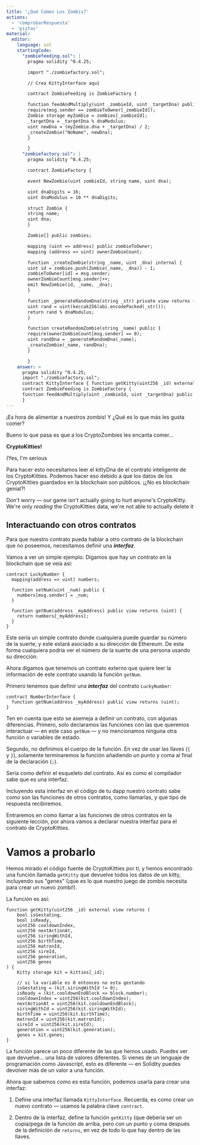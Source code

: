 ```yaml
---
title: '¿Qué Comen Los Zombis?'
actions:
  - 'comprobarRespuesta'
  - 'pistas'
material:
  editor:
    language: sol
    startingCode:
      "zombiefeeding.sol": |
        pragma solidity ^0.4.25;

        import "./zombiefactory.sol";

        // Crea KittyInterface aquí

        contract ZombieFeeding is ZombieFactory {

        function feedAndMultiply(uint _zombieId, uint _targetDna) public {
        require(msg.sender == zombieToOwner[_zombieId]);
        Zombie storage myZombie = zombies[_zombieId];
        _targetDna = _targetDna % dnaModulus;
        uint newDna = (myZombie.dna + _targetDna) / 2;
        _createZombie("NoName", newDna);
        }

        }
      "zombiefactory.sol": |
        pragma solidity ^0.4.25;

        contract ZombieFactory {

        event NewZombie(uint zombieId, string name, uint dna);

        uint dnaDigits = 16;
        uint dnaModulus = 10 ** dnaDigits;

        struct Zombie {
        string name;
        uint dna;
        }

        Zombie[] public zombies;

        mapping (uint => address) public zombieToOwner;
        mapping (address => uint) ownerZombieCount;

        function _createZombie(string _name, uint _dna) internal {
        uint id = zombies.push(Zombie(_name, _dna)) - 1;
        zombieToOwner[id] = msg.sender;
        ownerZombieCount[msg.sender]++;
        emit NewZombie(id, _name, _dna);
        }

        function _generateRandomDna(string _str) private view returns (uint) {
        uint rand = uint(keccak256(abi.encodePacked(_str)));
        return rand % dnaModulus;
        }

        function createRandomZombie(string _name) public {
        require(ownerZombieCount[msg.sender] == 0);
        uint randDna = _generateRandomDna(_name);
        _createZombie(_name, randDna);
        }

        }
    answer: >
      pragma solidity ^0.4.25;
      import "./zombiefactory.sol";
      contract KittyInterface { function getKitty(uint256 _id) external view returns ( bool isGestating, bool isReady, uint256 cooldownIndex, uint256 nextActionAt, uint256 siringWithId, uint256 birthTime, uint256 matronId, uint256 sireId, uint256 generation, uint256 genes ); }
      contract ZombieFeeding is ZombieFactory {
      function feedAndMultiply(uint _zombieId, uint _targetDna) public { require(msg.sender == zombieToOwner[_zombieId]); Zombie storage myZombie = zombies[_zombieId]; _targetDna = _targetDna % dnaModulus; uint newDna = (myZombie.dna + _targetDna) / 2; _createZombie("NoName", newDna); }
      }
---
```

¡Es hora de alimentar a nuestros zombis! Y ¿Qué es lo que más les gusta comer?

Bueno lo que pasa es que a los CryptoZombies les encanta comer...

**CryptoKitties!** 

(Yes, I'm serious 

Para hacer esto necesitamos leer el kittyDna de el contrato inteligente de los CryptoKitties. Podemos hacer eso debido a que los datos de los CryptoKitties guardados en la blockchain son públicos. ¡¿No es blockchain genial?!

Don't worry — our game isn't actually going to hurt anyone's CryptoKitty. We're only *reading* the CryptoKitties data, we're not able to actually delete it 

## Interactuando con otros contratos

Para que nuestro contrato pueda hablar a otro contrato de la blockchain que no poseemos, necesitamos definir una ***interfaz***.

Vamos a ver un simple ejemplo. Digamos que hay un contrato en la blockchain que se veía así:

    contract LuckyNumber {
      mapping(address => uint) numbers;
    
      function setNum(uint _num) public {
        numbers[msg.sender] = _num;
      }
    
      function getNum(address _myAddress) public view returns (uint) {
        return numbers[_myAddress];
      }
    }
    

Este sería un simple contrato donde cualquiera puede guardar su número de la suerte, y este estará asociado a su dirección de Ethereum. De esta forma cualquiera podría ver el número de la suerte de una persona usando su dirección.

Ahora digamos que tenemos un contrato externo que quiere leer la información de este contrato usando la función `getNum`.

Primero tenemos que definir una ***interfaz*** del contrato `LuckyNumber`:

    contract NumberInterface {
      function getNum(address _myAddress) public view returns (uint);
    }
    

Ten en cuenta que esto se asemeja a definir un contrato, con algunas diferencias. Primero, solo declaramos las funciones con las que queremos interactuar — en este caso `getNum` — y no mencionamos ninguna otra función o variables de estado.

Segundo, no definimos el cuerpo de la función. En vez de usar las llaves (`{` y `}`), solamente terminaremos la función añadiendo un punto y coma al final de la declaración (`;`).

Sería como definir el esqueleto del contrato. Así es como el compilador sabe que es una interfaz.

Incluyendo esta interfaz en el código de tu dapp nuestro contrato sabe como son las funciones de otros contratos, como llamarlas, y que tipo de respuesta recibiremos.

Entraremos en como llamar a las funciones de otros contratos en la siguiente lección, por ahora vamos a declarar nuestra interfaz para el contrato de CryptoKitties.

# Vamos a probarlo

Hemos mirado el código fuente de CryptoKitties por tí, y hemos encontrado una función llamada `getKitty` que devuelve todos los datos de un kitty, incluyendo sus "genes" (¡que es lo que nuestro juego de zombis necesita para crear un nuevo zombi!).

La función es así:

    function getKitty(uint256 _id) external view returns (
        bool isGestating,
        bool isReady,
        uint256 cooldownIndex,
        uint256 nextActionAt,
        uint256 siringWithId,
        uint256 birthTime,
        uint256 matronId,
        uint256 sireId,
        uint256 generation,
        uint256 genes
    ) {
        Kitty storage kit = kitties[_id];
    
        // si la variable es 0 entonces no esta gestando
        isGestating = (kit.siringWithId != 0);
        isReady = (kit.cooldownEndBlock <= block.number);
        cooldownIndex = uint256(kit.cooldownIndex);
        nextActionAt = uint256(kit.cooldownEndBlock);
        siringWithId = uint256(kit.siringWithId);
        birthTime = uint256(kit.birthTime);
        matronId = uint256(kit.matronId);
        sireId = uint256(kit.sireId);
        generation = uint256(kit.generation);
        genes = kit.genes;
    }
    

La función parece un poco diferente de las que hemos usado. Puedes ver que devuelve... una lista de valores diferentes. Si vienes de un lenguaje de programación como Javascript, esto es diferente — en Solidity puedes devolver más de un valor a una función.

Ahora que sabemos como es esta función, podemos usarla para crear una interfaz:

1. Define una interfaz llamada `KittyInterface`. Recuerda, es como crear un nuevo contrato — usamos la palabra clave `contract`.

2. Dentro de la interfaz, define la función `getKitty` (que debería ser un copia/pega de la función de arriba, pero con un punto y coma después de la definición de `returns`, en vez de todo lo que hay dentro de las llaves.